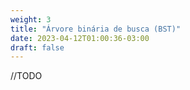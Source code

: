 ```yaml
---
weight: 3
title: "Árvore binária de busca (BST)"
date: 2023-04-12T01:00:36-03:00
draft: false
---
```


//TODO